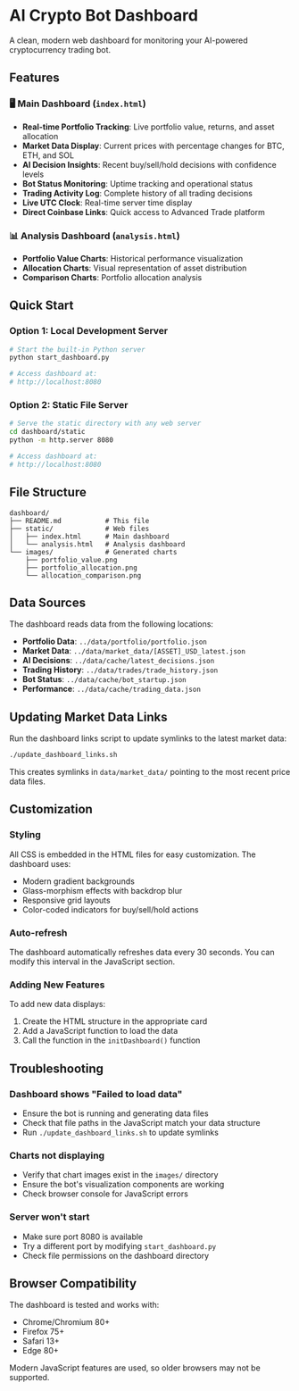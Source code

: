 # AI Crypto Bot Dashboard

A clean, modern web dashboard for monitoring your AI-powered cryptocurrency trading bot.

## Features

### 🖥️ Main Dashboard (`index.html`)
- **Real-time Portfolio Tracking**: Live portfolio value, returns, and asset allocation
- **Market Data Display**: Current prices with percentage changes for BTC, ETH, and SOL
- **AI Decision Insights**: Recent buy/sell/hold decisions with confidence levels
- **Bot Status Monitoring**: Uptime tracking and operational status
- **Trading Activity Log**: Complete history of all trading decisions
- **Live UTC Clock**: Real-time server time display
- **Direct Coinbase Links**: Quick access to Advanced Trade platform

### 📊 Analysis Dashboard (`analysis.html`)
- **Portfolio Value Charts**: Historical performance visualization
- **Allocation Charts**: Visual representation of asset distribution
- **Comparison Charts**: Portfolio allocation analysis

## Quick Start

### Option 1: Local Development Server
```bash
# Start the built-in Python server
python start_dashboard.py

# Access dashboard at:
# http://localhost:8080
```

### Option 2: Static File Server
```bash
# Serve the static directory with any web server
cd dashboard/static
python -m http.server 8080

# Access dashboard at:
# http://localhost:8080
```

## File Structure

```
dashboard/
├── README.md           # This file
├── static/             # Web files
│   ├── index.html      # Main dashboard
│   └── analysis.html   # Analysis dashboard
└── images/             # Generated charts
    ├── portfolio_value.png
    ├── portfolio_allocation.png
    └── allocation_comparison.png
```

## Data Sources

The dashboard reads data from the following locations:

- **Portfolio Data**: `../data/portfolio/portfolio.json`
- **Market Data**: `../data/market_data/[ASSET]_USD_latest.json`
- **AI Decisions**: `../data/cache/latest_decisions.json`
- **Trading History**: `../data/trades/trade_history.json`
- **Bot Status**: `../data/cache/bot_startup.json`
- **Performance**: `../data/cache/trading_data.json`

## Updating Market Data Links

Run the dashboard links script to update symlinks to the latest market data:

```bash
./update_dashboard_links.sh
```

This creates symlinks in `data/market_data/` pointing to the most recent price data files.

## Customization

### Styling
All CSS is embedded in the HTML files for easy customization. The dashboard uses:
- Modern gradient backgrounds
- Glass-morphism effects with backdrop blur
- Responsive grid layouts
- Color-coded indicators for buy/sell/hold actions

### Auto-refresh
The dashboard automatically refreshes data every 30 seconds. You can modify this interval in the JavaScript section.

### Adding New Features
To add new data displays:
1. Create the HTML structure in the appropriate card
2. Add a JavaScript function to load the data
3. Call the function in the `initDashboard()` function

## Troubleshooting

### Dashboard shows "Failed to load data"
- Ensure the bot is running and generating data files
- Check that file paths in the JavaScript match your data structure
- Run `./update_dashboard_links.sh` to update symlinks

### Charts not displaying
- Verify that chart images exist in the `images/` directory
- Ensure the bot's visualization components are working
- Check browser console for JavaScript errors

### Server won't start
- Make sure port 8080 is available
- Try a different port by modifying `start_dashboard.py`
- Check file permissions on the dashboard directory

## Browser Compatibility

The dashboard is tested and works with:
- Chrome/Chromium 80+
- Firefox 75+
- Safari 13+
- Edge 80+

Modern JavaScript features are used, so older browsers may not be supported.
